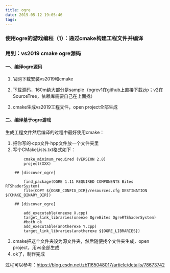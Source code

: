 ```yaml
---
title: ogre
date: 2019-05-12 19:05:46
tags:
---
```

### 使用ogre的游戏编程（1）：通过cmake构建工程文件并编译
### 用到：vs2019 cmake ogre源码

#### 一、编译ogre源码

1. 官网下载安装vs2019和cmake

2. 下载源码，160m绝大部分是sample（ogrev1在github上直接下载zip；v2在SourceTree，依赖库需要自己在上面找）

3. cmake生成vs2019工程文件，open project全部生成

#### 二、编译基于ogre游戏

生成工程文件然后编译的过程中最好使用cmake：

1. 把你写的·cpp文件·hpp文件放一个文件夹里
2. 写个CMakeLists.txt格式如下：
```
		cmake_minimum_required (VERSION 2.8)
		project(XXX)

	## [discover_ogre]

		find_package(OGRE 1.11 REQUIRED COMPONENTS Bites RTShaderSystem)
		file(COPY ${OGRE_CONFIG_DIR}/resources.cfg DESTINATION ${CMAKE_BINARY_DIR})

	## [discover_ogre]

		add_executable(oneexe X.cpp)
		target_link_libraries(oneexe OgreBites OgreRTShaderSystem)
		#both ok
		add_executable(anotherexe Y.cpp)
		target_link_libraries(anotherexe ${OGRE_LIBRARIES})
```
3. cmake把这个文件夹设为源文件夹，然后随便找个文件夹生成，open project，用vs全部生成
4. ok了，制作完成

过程可以参考：https://blog.csdn.net/zb1165048017/article/details/78673742
